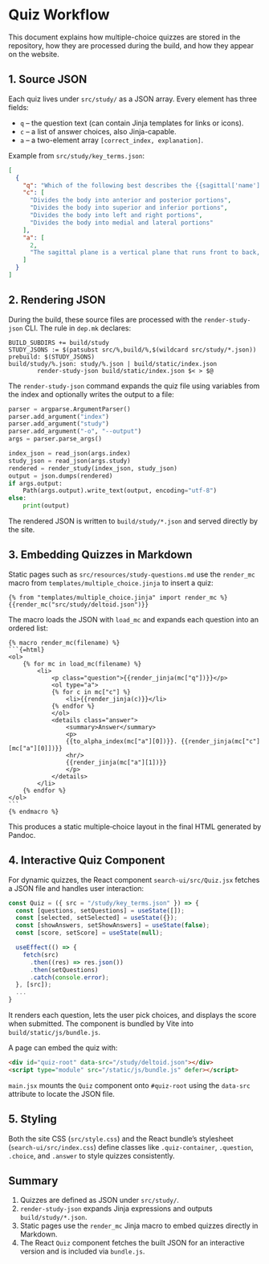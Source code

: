 # Quiz Workflow

This document explains how multiple-choice quizzes are stored in the repository, how they are processed during the build, and how they appear on the website.

## 1. Source JSON

Each quiz lives under `src/study/` as a JSON array. Every element has three fields:

- `q` – the question text (can contain Jinja templates for links or icons).
- `c` – a list of answer choices, also Jinja-capable.
- `a` – a two-element array `[correct_index, explanation]`.

Example from `src/study/key_terms.json`:

```json
[
  {
    "q": "Which of the following best describes the {{sagittal['name']|lower}} plane?",
    "c": [
      "Divides the body into anterior and posterior portions",
      "Divides the body into superior and inferior portions",
      "Divides the body into left and right portions",
      "Divides the body into medial and lateral portions"
    ],
    "a": [
      2,
      "The sagittal plane is a vertical plane that runs front to back, splitting the body into left and right sections. The midsagittal (median) plane creates equal halves, while parasagittal planes create unequal left and right parts."
    ]
  }
]
```

## 2. Rendering JSON

During the build, these source files are processed with the `render-study-json` CLI. The rule in `dep.mk` declares:

```make
BUILD_SUBDIRS += build/study
STUDY_JSONS := $(patsubst src/%,build/%,$(wildcard src/study/*.json))
prebuild: $(STUDY_JSONS)
build/study/%.json: study/%.json | build/static/index.json
        render-study-json build/static/index.json $< > $@
```

The `render-study-json` command expands the quiz file using
variables from the index and optionally writes the output to a file:

```python
parser = argparse.ArgumentParser()
parser.add_argument("index")
parser.add_argument("study")
parser.add_argument("-o", "--output")
args = parser.parse_args()

index_json = read_json(args.index)
study_json = read_json(args.study)
rendered = render_study(index_json, study_json)
output = json.dumps(rendered)
if args.output:
    Path(args.output).write_text(output, encoding="utf-8")
else:
    print(output)
```

The rendered JSON is written to `build/study/*.json` and served directly by the site.

## 3. Embedding Quizzes in Markdown

Static pages such as `src/resources/study-questions.md` use the `render_mc` macro from `templates/multiple_choice.jinja` to insert a quiz:

```jinja
{% from "templates/multiple_choice.jinja" import render_mc %}
{{render_mc("src/study/deltoid.json")}}
```

The macro loads the JSON with `load_mc` and expands each question into an ordered list:

~~~jinja
{% macro render_mc(filename) %}
```{=html}
<ol>
    {% for mc in load_mc(filename) %}
        <li>
            <p class="question">{{render_jinja(mc["q"])}}</p>
            <ol type="a">
            {% for c in mc["c"] %}
                <li>{{render_jinja(c)}}</li>
            {% endfor %}
            </ol>
            <details class="answer">
                <summary>Answer</summary>
                <p>
                {{to_alpha_index(mc["a"][0])}}. {{render_jinja(mc["c"][mc["a"][0]])}}
                <hr/>
                {{render_jinja(mc["a"][1])}}
                </p>
            </details>
        </li>
    {% endfor %}
</ol>
```
{% endmacro %}
~~~

This produces a static multiple‑choice layout in the final HTML generated by Pandoc.

## 4. Interactive Quiz Component

For dynamic quizzes, the React component `search-ui/src/Quiz.jsx` fetches a JSON file and handles user interaction:

```jsx
const Quiz = ({ src = "/study/key_terms.json" }) => {
  const [questions, setQuestions] = useState([]);
  const [selected, setSelected] = useState({});
  const [showAnswers, setShowAnswers] = useState(false);
  const [score, setScore] = useState(null);

  useEffect(() => {
    fetch(src)
      .then((res) => res.json())
      .then(setQuestions)
      .catch(console.error);
  }, [src]);
  ...
}
```

It renders each question, lets the user pick choices, and displays the score when submitted. The component is bundled by Vite into `build/static/js/bundle.js`.

A page can embed the quiz with:

```html
<div id="quiz-root" data-src="/study/deltoid.json"></div>
<script type="module" src="/static/js/bundle.js" defer></script>
```

`main.jsx` mounts the `Quiz` component onto `#quiz-root` using the `data-src` attribute to locate the JSON file.

## 5. Styling

Both the site CSS (`src/style.css`) and the React bundle’s stylesheet (`search-ui/src/index.css`) define classes like `.quiz-container`, `.question`, `.choice`, and `.answer` to style quizzes consistently.

## Summary

1. Quizzes are defined as JSON under `src/study/`.
2. `render-study-json` expands Jinja expressions and outputs `build/study/*.json`.
3. Static pages use the `render_mc` Jinja macro to embed quizzes directly in Markdown.
4. The React `Quiz` component fetches the built JSON for an interactive version and is included via `bundle.js`.

